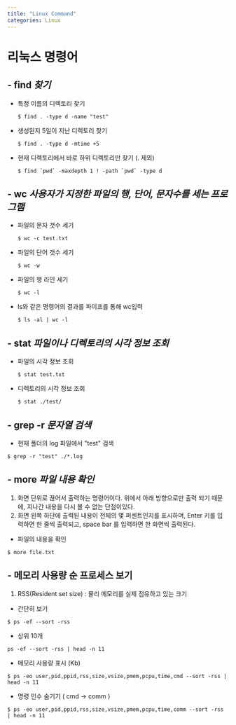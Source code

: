 ```yaml
---
title: "Linux Command"
categories: Linux
---
```


# 리눅스 명령어

## - find *찾기*
- 특정 이름의 디렉토리 찾기
  ```
  $ find . -type d -name "test"
  ```
- 생성된지 5일이 지난 디렉토리 찾기
  ```
  $ find . -type d -mtime +5
  ```
- 현재 디렉토리에서 바로 하위 디렉토리만 찾기 (. 제외)
  ```
  $ find `pwd` -maxdepth 1 ! -path `pwd` -type d
  ```

## - wc *사용자가 지정한 파일의 행, 단어, 문자수를 세는 프로그램*
- 파일의 문자 갯수 세기
  ```
  $ wc -c test.txt
  ```
- 파일의 단어 갯수 세기
  ```
  $ wc -w
  ```
- 파일의 행 라인 세기
  ```
  $ wc -l
  ```
- ls와 같은 명령어의 결과를 파이프를 통해 wc입력
  ```
  $ ls -al | wc -l
  ```

## - stat *파일이나 디렉토리의 시각 정보 조회*
- 파일의 시각 정보 조회
  ```
  $ stat test.txt
  ```
- 디렉토리의 시각 정보 조회
  ```
  $ stat ./test/
  ```
  
## - grep -r *문자열 검색*
  - 현재 폴더의 log 파일에서 "test" 검색
  ```
  $ grep -r "test" ./*.log
  ```
  
## - more *파일 내용 확인*
  1. 화면 단위로 끊어서 출력하는 명령어이다. 위에서 아래 방향으로만 출력 되기 때문에, 지나간 내용을 다시 볼 수 없는 단점이있다.
  2. 화면 왼쪽 하단에 출력된 내용이 전체의 몇 퍼센트인지를 표시하며, Enter 키를 입력하면 한 줄씩 출력되고, space bar 를 입력하면 한 화면씩 출력된다. 
  - 파일의 내용을 확인
  ```
  $ more file.txt
  ```
  
## - 메모리 사용량 순 프로세스 보기
  1. RSS(Resident set size) : 물리 메모리를 실제 점유하고 있는 크기
  - 간단히 보기
  ```
  $ ps -ef --sort -rss
  ```
  - 상위 10개
  ```
  ps -ef --sort -rss | head -n 11
  ```
  - 메모리 사용량 표시 (Kb)
  ```
  $ ps -eo user,pid,ppid,rss,size,vsize,pmem,pcpu,time,cmd --sort -rss | head -n 11
  ```
  - 명령 인수 숨기기 ( cmd -> comm )
  ```
  $ ps -eo user,pid,ppid,rss,size,vsize,pmem,pcpu,time,comm --sort -rss | head -n 11
  ```
